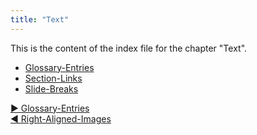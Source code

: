 ```yaml
---
title: "Text"
---
```



This is the content of the index file for the chapter "Text".

- [Glossary-Entries](glossary-entries.html)
- [Section-Links](section-links.html)
- [Slide-Breaks](slide-breaks.html)


[&#9654; Glossary-Entries](glossary-entries.html)<br/>[&#9664; Right-Aligned-Images](right-aligned-images.html)

